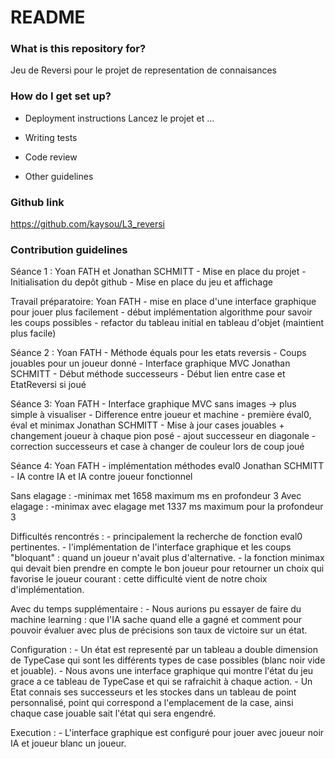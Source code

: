 # README #

### What is this repository for? ###

Jeu de Reversi pour le projet de representation de connaisances

### How do I get set up? ###

* Deployment instructions
Lancez le projet et ... 

* Writing tests
* Code review
* Other guidelines

### Github link ###

https://github.com/kaysou/L3_reversi

### Contribution guidelines ###
Séance 1 :
	Yoan FATH et Jonathan SCHMITT
	- Mise en place du projet
	- Initialisation du depôt github
	- Mise en place du jeu et affichage
	
Travail préparatoire:
	Yoan FATH
	- mise en place d'une interface graphique pour jouer plus facilement
	- début implémentation algorithme pour savoir les coups possibles
	- refactor du tableau initial en tableau d'objet (maintient plus facile)
	
	
Séance 2 :
	Yoan FATH
	- Méthode équals pour les etats reversis
	- Coups jouables pour un joueur donné
	- Interface graphique MVC 
	Jonathan SCHMITT
	- Début méthode successeurs
	- Début lien entre case et EtatReversi si joué

Séance 3:
	Yoan FATH
	- Interface graphique MVC sans images -> plus simple à visualiser
	- Difference entre joueur et machine
	- première éval0, éval et minimax 
	Jonathan SCHMITT
	- Mise à jour cases jouables + changement joueur à chaque pion posé
	- ajout successeur en diagonale
	- correction successeurs et case à changer de couleur lors de coup joué
	
Séance 4:
	Yoan FATH
	- implémentation méthodes eval0
	Jonathan SCHMITT
	- IA contre IA et IA contre joueur fonctionnel
	
Sans elagage :
	-minimax met 1658 maximum ms en profondeur 3
Avec elagage :
	-minimax avec elagage met 1337 ms maximum pour la profondeur 3
	
	
Difficultés rencontrés :
	- principalement la recherche de fonction eval0 pertinentes.
	- l'implémentation de l'interface graphique et les coups "bloquant" : quand un joueur n'avait plus d'alternative.
	- la fonction minimax qui devait bien prendre en compte le bon joueur pour retourner un choix qui favorise le joueur courant : cette difficulté vient de notre choix d'implémentation.

Avec du temps supplémentaire :
	- Nous aurions pu essayer de faire du machine learning : que l'IA sache quand elle a gagné et comment pour pouvoir évaluer avec plus de précisions son taux de victoire sur un état.
	
Configuration :
	- Un état est representé par un tableau a double dimension de TypeCase qui sont les différents types de case possibles (blanc noir vide et jouable).
	- Nous avons une interface graphique qui montre l'état du jeu grace a ce tableau de TypeCase et qui se rafraichit à chaque action.
	- Un Etat connais ses successeurs et les stockes dans un tableau de point personnalisé, point qui correspond a l'emplacement de la case, ainsi chaque case jouable sait l'état qui sera engendré.
	
Execution :
	- L'interface graphique est configuré pour jouer avec joueur noir IA et joueur blanc un joueur.